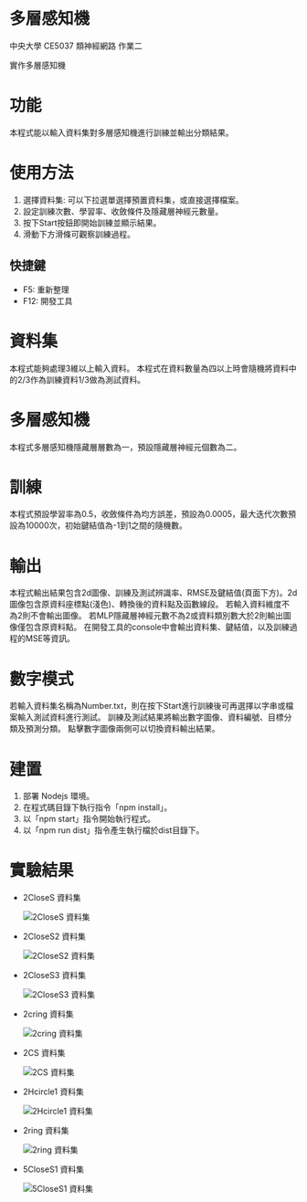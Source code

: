 # 多層感知機
中央大學 CE5037 類神經網路 作業二

實作多層感知機

# 功能
本程式能以輸入資料集對多層感知機進行訓練並輸出分類結果。
# 使用方法
1. 選擇資料集: 可以下拉選單選擇預置資料集，或直接選擇檔案。
2. 設定訓練次數、學習率、收斂條件及隱藏層神經元數量。
3. 按下Start按鈕即開始訓練並顯示結果。
4. 滑動下方滑條可觀察訓練過程。
## 快捷鍵
+ F5: 重新整理
+ F12: 開發工具
# 資料集
本程式能夠處理3維以上輸入資料。
本程式在資料數量為四以上時會隨機將資料中的2/3作為訓練資料1/3做為測試資料。
# 多層感知機
本程式多層感知機隱藏層層數為一，預設隱藏層神經元個數為二。
# 訓練
本程式預設學習率為0.5，收斂條件為均方誤差，預設為0.0005，最大迭代次數預設為10000次，初始鍵結值為-1到1之間的隨機數。
# 輸出
本程式輸出結果包含2d圖像、訓練及測試辨識率、RMSE及鍵結值(頁面下方)。2d圖像包含原資料座標點(淺色)、轉換後的資料點及函數線段。
若輸入資料維度不為2則不會輸出圖像。
若MLP隱藏層神經元數不為2或資料類別數大於2則輸出圖像僅包含原資料點。
在開發工具的console中會輸出資料集、鍵結值，以及訓練過程的MSE等資訊。
# 數字模式
若輸入資料集名稱為Number.txt，則在按下Start進行訓練後可再選擇以字串或檔案輸入測試資料進行測試。
訓練及測試結果將輸出數字圖像、資料編號、目標分類及預測分類。
點擊數字圖像兩側可以切換資料輸出結果。

# 建置
1. 部署 Nodejs 環境。
2. 在程式碼目錄下執行指令「npm install」。
3. 以「npm start」指令開始執行程式。
4. 以「npm run dist」指令產生執行檔於dist目錄下。

# 實驗結果
+ 2CloseS 資料集

  ![2CloseS 資料集](img/2CloseS.png)
+ 2CloseS2 資料集
  
  ![2CloseS2 資料集](img/2CloseS2.png)
+ 2CloseS3 資料集
  
  ![2CloseS3 資料集](img/2CloseS3.png)
+ 2cring 資料集
  
  ![2cring 資料集](img/2cring.png)
+ 2CS 資料集
  
  ![2CS 資料集](img/2cs.png)
+ 2Hcircle1 資料集
  
  ![2Hcircle1 資料集](img/2Hcircle.png)
+ 2ring 資料集
  
  ![2ring 資料集](img/2ring.png)
+ 5CloseS1 資料集
  
  ![5CloseS1 資料集](img/5CloseS1.png)
